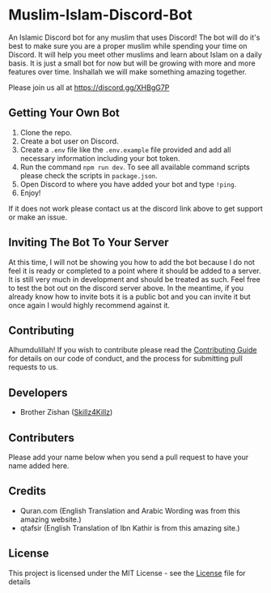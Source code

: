 # Muslim-Islam-Discord-Bot

An Islamic Discord bot for any muslim that uses Discord! The bot will do it's best to make sure you are a proper muslim while spending your time on Discord. It will help you meet other muslims and learn about Islam on a daily basis. It is just a small bot for now but will be growing with more and more features over time. Inshallah we will make something amazing together.

Please join us all at https://discord.gg/XHBgG7P

## Getting Your Own Bot

1. Clone the repo.
2. Create a bot user on Discord.
3. Create a `.env` file like the `.env.example` file provided and add all necessary information including your bot token.
4. Run the command `npm run dev`. To see all available command scripts please check the scripts in `package.json`.
5. Open Discord to where you have added your bot and type `!ping`.
6. Enjoy!

If it does not work please contact us at the discord link above to get support or make an issue.

## Inviting The Bot To Your Server

At this time, I will not be showing you how to add the bot because I do not feel it is ready or completed to a point where it should be added to a server. It is still very much in development and should be treated as such. Feel free to test the bot out on the discord server above. In the meantime, if you already know how to invite bots it is a public bot and you can invite it but once again I would highly recommend against it.

## Contributing

Alhumdulillah! If you wish to contribute please read the [Contributing Guide]() for details on our code of conduct, and the process for submitting pull requests to us.

## Developers

- Brother Zishan ([Skillz4Killz](https://github.com/Skillz4Killz))

## Contributers

Please add your name below when you send a pull request to have your name added here.

## Credits

- Quran.com (English Translation and Arabic Wording was from this amazing website.)
- qtafsir (English Translation of Ibn Kathir is from this amazing site.)

## License

This project is licensed under the MIT License - see the [License](LICENSE.md) file for details
